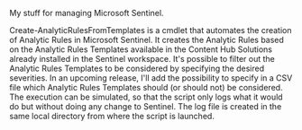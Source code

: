 My stuff for managing Microsoft Sentinel.

Create-AnalyticRulesFromTemplates is a cmdlet that automates the creation of Analytic Rules in Microsoft Sentinel.
It creates the Analytic Rules based on the Analytic Rules Templates available in the Content Hub Solutions already installed in the Sentinel workspace. 
It's possible to filter out the Analytic Rules Templates to be considered by specifying the desired severities.
In an upcoming release, I'll add the possibility to specify in a CSV file which Analytic Rules Templates should (or should not) be considered.
The execution can be simulated, so that the script only logs what it would do but without doing any change to Sentinel.
The log file is created in the same local directory from where the script is launched. 

